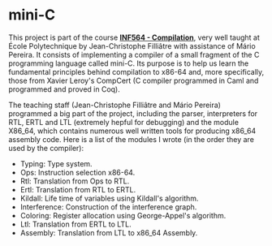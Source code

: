 # mini-C

This project is part of the course **[INF564 - Compilation](https://www.enseignement.polytechnique.fr/informatique/INF564/)**, very well taught at École Polytechnique by Jean-Christophe Filliâtre with assistance of Mário Pereira. It consists of implementing a compiler of a small fragment of the C programming language called mini-C. Its purpose is to help us learn the fundamental principles behind compilation to x86-64 and, more specifically, those from Xavier Leroy's CompCert (C compiler programmed in Caml and programmed and proved in Coq).

The teaching staff (Jean-Christophe Filliâtre and Mário Pereira) programmed a big part of the project, including the parser, interpreters for RTL, ERTL and LTL (extremely hepful for debugging) and the module X86_64, which contains numerous well written tools for producing x86_64 assembly code. Here is a list of the modules I wrote (in the order they are used by the compiler):

 * Typing: Type system.
 * Ops: Instruction selection x86-64.
 * Rtl: Translation from Ops to RTL.
 * Ertl: Translation from RTL to ERTL.
 * Kildall: Life time of variables using Kildall's algorithm.
 * Interference: Construction of the interference graph.
 * Coloring: Register allocation using George-Appel's algorithm.
 * Ltl: Translation from ERTL to LTL.
 * Assembly: Translation from LTL to x86_64 Assembly.

